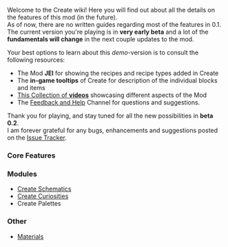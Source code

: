 Welcome to the Create wiki!
Here you will find out about all the details on the features of this mod (in the future).  
As of now, there are no written guides regarding most of the features in 0.1. The current version you're playing is in **very early beta** and a lot of the **fundamentals will change** in the next couple updates to the mod.  

Your best options to learn about this _demo_-version is to consult the following resources:
* The Mod **JEI** for showing the recipes and recipe types added in Create
* The **in-game tooltips** of Create for description of the individual blocks and items
* [This Collection of **videos**](https://www.youtube.com/playlist?list=PLyADkcfPLU8ywCXZPaDbQ_JZJL0CGDN5Z) showcasing different aspects of the Mod
* The [Feedback and Help](https://discordapp.com/invite/hmaD7Se) Channel for questions and suggestions.

Thank you for playing, and stay tuned for all the new possibilities in **beta 0.2**.  
I am forever grateful for any bugs, enhancements and suggestions posted on the [Issue Tracker](https://github.com/simibubi/Create/issues).

### Core Features

### Modules
* [Create Schematics](https://github.com/simibubi/Create/wiki/Create-Schematics)
* [Create Curiosities](https://github.com/simibubi/Create/wiki/Create-Curiosities)
* Create Palettes

### Other
* [Materials](https://github.com/simibubi/Create/wiki/Materials)

